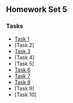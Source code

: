 ## Homework Set 5

### Tasks

* [Task 1](https://lsdroubay.github.io/math5610/softwaremanual/JacobiIteration)
* [Task 2]
* [Task 3](https://lsdroubay.github.io/math5610/homework/homework6/task3)
* [Task 4]
* [Task 5]
* [Task 6](https://lsdroubay.github.io/math5610/homework/homework6/task6)
* [Task 7](https://lsdroubay.github.io/math5610/homework/homework6/task7)
* [Task 8](https://lsdroubay.github.io/math5610/homework/homework6/task8)
* [Task 9]
* [Task 10]

